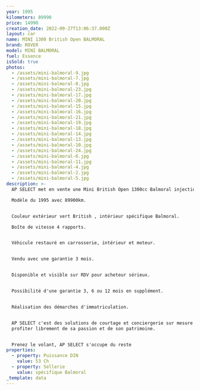 ```yaml
---
year: 1995
kilometers: 89990
price: 14990
creation_date: 2022-09-27T13:06:37.000Z
layout: car
name: MINI 1300 British Open BALMORAL
brand: ROVER
model: MINI BALMORAL
fuel: Essence
isSold: true
photos:
  - /assets/mini-balmoral-9.jpg
  - /assets/mini-balmoral-7.jpg
  - /assets/mini-balmoral-8.jpg
  - /assets/mini-balmoral-23.jpg
  - /assets/mini-balmoral-17.jpg
  - /assets/mini-balmoral-20.jpg
  - /assets/mini-balmoral-15.jpg
  - /assets/mini-balmoral-16.jpg
  - /assets/mini-balmoral-21.jpg
  - /assets/mini-balmoral-19.jpg
  - /assets/mini-balmoral-18.jpg
  - /assets/mini-balmoral-14.jpg
  - /assets/mini-balmoral-13.jpg
  - /assets/mini-balmoral-10.jpg
  - /assets/mini-balmoral-24.jpg
  - /assets/mini-balmoral-6.jpg
  - /assets/mini-balmoral-11.jpg
  - /assets/mini-balmoral-4.jpg
  - /assets/mini-balmoral-2.jpg
  - /assets/mini-balmoral-5.jpg
description: >-
  AP SELECT met en vente une Mini British Open 1300cc Balmoral injection 53cv.

  Modèle du 1995 avec 89900km.


  Couleur extérieur vert British , intérieur spécifique Balmoral.

  Boîte de vitesse 4 rapports.


  Véhicule restauré en carrosserie, intérieur et moteur.


  Vendu avec une garantie 3 mois.


  Disponible et visible sur RDV pour acheteur sérieux.


  Possibilité d'une garantie 3, 6 ou 12 mois en supplément.


  Réalisation des démarches d'immatriculation.


  AP SELECT c'est des solutions de courtage et conciergerie sur mesure pour
  profiter librement de sa passion et de son patrimoine.


  Prenez le volant, AP SELECT s'occupe du reste
properties:
  - property: Puissance DIN
    value: 53 Ch
  - property: Sellerie
    value: spécifique Balmoral
_template: data
---
```


